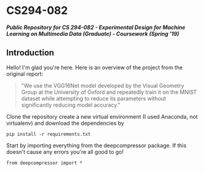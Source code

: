 # CS294-082
***Public Repository for CS 294-082 - Experimental Design for Machine Learning on Multimedia Data (Graduate) - Coursework (Spring '19)***

## Introduction
Hello! I'm glad you're here. Here is an overview of the project from the original report:

> "We use the VGG16Net model developed by the Visual Geometry Group at the University of Oxford and repeatedly train it on the MNIST          dataset while attempting to reduce its parameters without significantly reducing model accuracy."

Clone the repository create a new virtual environment (I used Anaconda, not virtualenv) and download the dependencies by

`pip install -r requirements.txt`

Start by importing everything from the deepcompressor package. If this doesn't cause any errors you're all good to go!

`from deepcompressor import *`
 

